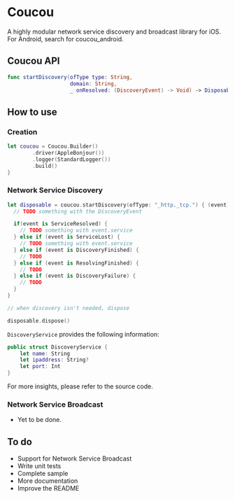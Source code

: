 # Coucou
A highly modular network service discovery and broadcast library for iOS. For Android, search for coucou_android.

## Coucou API
```swift
func startDiscovery(ofType type: String,
                    domain: String,
                    _ onResolved: (DiscoveryEvent) -> Void) -> Disposable
```

## How to use

### Creation
```swift
let coucou = Coucou.Builder()
        .driver(AppleBonjour())
        .logger(StandardLogger())
        .build()
}
```
### Network Service Discovery
```swift
let disposable = coucou.startDiscovery(ofType: "_http._tcp.") { (event) in
  // TODO something with the DiscoveryEvent

  if(event is ServiceResolved) {
    // TODO something with event.service
  } else if (event is ServiceLost) {
    // TODO something with event.service
  } else if (event is DiscoveryFinished) {
    // TODO
  } else if (event is ResolvingFinished) {
    // TODO
  } else if (event is DiscoveryFailure) {
    // TODO
  }
}

// when discovery isn't needed, dispose

disposable.dispose()
```

`DiscoveryService` provides the following information:
```swift
public struct DiscoveryService {
    let name: String
    let ipaddress: String?
    let port: Int
}
```

For more insights, please refer to the source code.

### Network Service Broadcast
- Yet to be done.

## To do
* Support for Network Service Broadcast
* Write unit tests 
* Complete sample
* More documentation
* Improve the README
